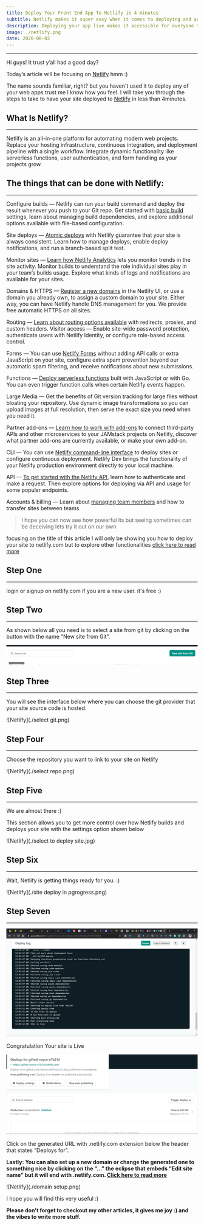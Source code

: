 ```yaml
---
title: Deploy Your Front End App To Netlify in 4 minutes
subtitle: Netlify makes it super easy when it comes to deploying and accessibility
description: Deploying your app live makes it accessible for everyone to visit your site anywhere in the world
image: ./netlify.png
date: 2020-08-02
---
```

***
Hi guys! It trust y’all had a good day?

Today’s article will be focusing on [Netlify](https://www.netlify.com "Netlify Homepage") hmm :)

The name sounds familiar, right? but you haven't used it to deploy any of your web apps trust me I know how you feel. I will take you through the steps to take to have your site deployed to [Netlify](https://www.netlify.com "Netlify Homepage") in less than 4minutes.

<!-- ![Netlify](./netlify.gif) -->

## What Is Netlify?
***

Netlify is an all-in-one platform for automating modern web projects. Replace your hosting infrastructure, continuous integration, and deployment pipeline with a single workflow. Integrate dynamic functionality like serverless functions, user authentication, and form handling as your projects grow.

## The things that can be done with Netlify:
***
Configure builds — Netlify can run your build command and deploy the result whenever you push to your Git repo. Get started with [basic build](https://docs.netlify.com/configure-builds/get-started "Netlify docs") settings, learn about managing build dependencies, and explore additional options available with file-based configuration.

Site deploys — [Atomic deploys](https://docs.netlify.com/site-deploys/overview/ "Netlify docs") with Netlify guarantee that your site is always consistent. Learn how to manage deploys, enable deploy notifications, and run a branch-based split test.

Monitor sites — [Learn how Netlify Analytics](https://docs.netlify.com/monitor-sites/analytics/ "Netlify docs") lets you monitor trends in the site activity. Monitor builds to understand the role individual sites play in your team’s builds usage. Explore what kinds of logs and notifications are available for your sites.

Domains & HTTPS — [Register a new domains](https://docs.netlify.com/domains-https/netlify-dns/domain-registration/ "Netlify docs") in the Netlify UI, or use a domain you already own, to assign a custom domain to your site. Either way, you can have Netlify handle DNS management for you. We provide free automatic HTTPS on all sites.

Routing — [Learn about routing options available](https://docs.netlify.com/routing/redirects/ "Netlify docs") with redirects, proxies, and custom headers.
Visitor access — Enable site-wide password protection, authenticate users with Netlify Identity, or configure role-based access control.

Forms — You can use [Netlify Forms](https://docs.netlify.com/forms/setup/ "Netlify docs") without adding API calls or extra JavaScript on your site, configure extra spam prevention beyond our automatic spam filtering, and receive notifications about new submissions.

Functions — [Deploy serverless functions](https://docs.netlify.com/functions/overview/ "Netlify docs") built with JavaScript or with Go. You can even trigger function calls when certain Netlify events happen.

Large Media — Get the benefits of Git version tracking for large files without bloating your repository. Use dynamic image transformations so you can upload images at full resolution, then serve the exact size you need when you need it.

Partner add-ons — [Learn how to work with add-ons](https://docs.netlify.com/partner-add-ons/get-started/ "Netlify docs") to connect third-party APIs and other microservices to your JAMstack projects on Netlify, discover what partner add-ons are currently available, or make your own add-on.

CLI — You can use [Netlify command-line interface](https://docs.netlify.com/cli/get-started "Netlify docs") to deploy sites or configure continuous deployment. Netlify Dev brings the functionality of your Netlify production environment directly to your local machine.

API — [To get started with the Netlify API](https://docs.netlify.com/api/get-started/#authentication "Netlify docs"), learn how to authenticate and make a request. Then explore options for deploying via API and usage for some popular endpoints.

Accounts & billing — Learn about [managing team members](https://docs.netlify.com/accounts-and-billing/team-management/manage-team-members "Netlify docs") and how to transfer sites between teams.

> I hope you can now see how powerful its but seeing sometimes can be deceiving lets try it out on our own


focusing on the title of this article I will only be showing you how to deploy your site to netlify.com but to explore other functionalities [click here to read more](https://docs.netlify.com/ "Netlify docs")

## Step One
***
login or signup on netlify.com if you are a new user. it's free :)

## Step Two
***
As shown below all you need is to select a site from git by clicking on the button with the name “New site from Git”.

![Netlify](./Screenshot.png)

## Step Three
***
You will see the interface below where you can choose the git provider that your site source code is hosted.

![Netlify](./select git.png)

## Step Four
***
Choose the repository you want to link to your site on Netlify

![Netlify](./select repo.png)

## Step Five
***
We are almost there :)

This section allows you to get more control over how Netlify builds and deploys your site with the settings option shown below

![Netlify](./select to deploy site.jpg)

## Step Six
***
Wait, Netlify is getting things ready for you. :)

<!-- ![Netlify](./Dm0.gif) -->

![Netlify](./site deploy in pgrogress.png)

## Step Seven
***
![Netlify](./site.png)

Congratulation Your site is Live

<!-- ![Netlify](./fyCL.gif) -->

![Netlify](./Screenshot1.png)

Click on the generated URL with .netlify.com extension below the header that states “Deploys for”.

**Lastly: You can also set up a new domain or change the generated one to something nice by clicking on the “…” the eclipse that embeds “Edit site name” but it will end with .netlify.com. [Click here to read more](https://docs.netlify.com/domains-https/custom-domains/ "Netlify docs")**

![Netlify](./domain setup.png)

I hope you will find this very useful :)

**Please don't forget to checkout my other articles, it gives me joy :) and the vibes to write more stuff.**
